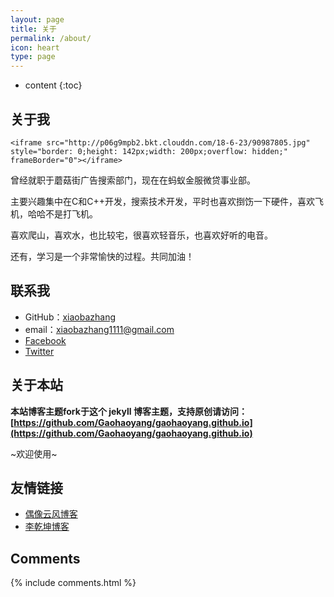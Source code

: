 ```yaml
---
layout: page
title: 关于
permalink: /about/
icon: heart
type: page
---
```


* content
{:toc}

## 关于我

    <iframe src="http://p06g9mpb2.bkt.clouddn.com/18-6-23/90987805.jpg" style="border: 0;height: 142px;width: 200px;overflow: hidden;" frameBorder="0"></iframe>

曾经就职于蘑菇街广告搜索部门，现在在蚂蚁金服微贷事业部。

主要兴趣集中在C和C++开发，搜索技术开发，平时也喜欢捯饬一下硬件，喜欢飞机，哈哈不是打飞机。

喜欢爬山，喜欢水，也比较宅，很喜欢轻音乐，也喜欢好听的电音。

还有，学习是一个非常愉快的过程。共同加油！


## 联系我

* GitHub：[xiaobazhang](https://github.com/xiaobazhang)
* email：xiaobazhang1111@gmail.com
* [Facebook](https://www.facebook.com/xiaobazhang.water)
* [Twitter](https://twitter.com/xiaobazhang)

## 关于本站

**本站博客主题fork于这个 jekyll 博客主题，支持原创请访问：[https://github.com/Gaohaoyang/gaohaoyang.github.io](https://github.com/Gaohaoyang/gaohaoyang.github.io)**

~欢迎使用~

## 友情链接

* [偶像云风博客](https://blog.codingnow.com)
* [李乾坤博客](https://qiankunli.github.io)

## Comments

{% include comments.html %}
